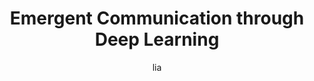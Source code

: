 ---
layout: post
title: "Emergent Communication through Deep Learning"
cover: /assets/img/posts/EmergentCommunication.png
category: Deep Learning
tags: [Python]

start: January, 2024
end: April, 2024

author: lia
excerpt: edit

published: true
toc: false
comments: false
---